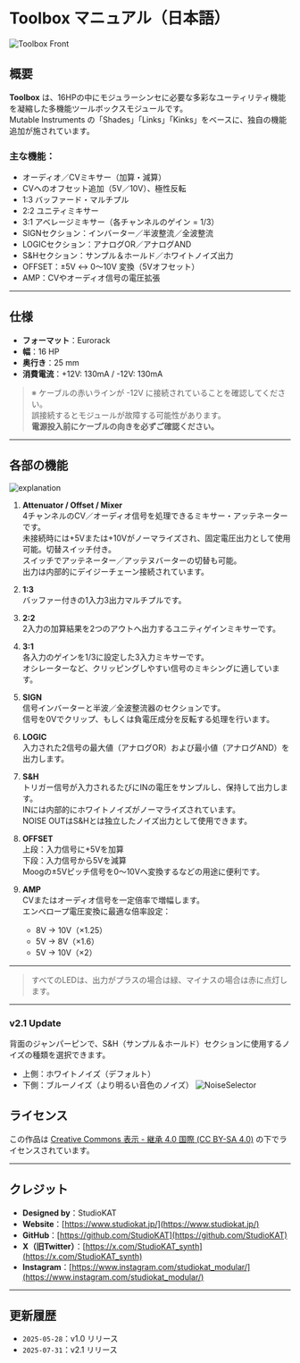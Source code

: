 # Toolbox マニュアル（日本語）

![Toolbox Front](../../Images/Toolbox_Front_v2.1.jpeg)

## 概要

**Toolbox** は、16HPの中にモジュラーシンセに必要な多彩なユーティリティ機能を凝縮した多機能ツールボックスモジュールです。  
Mutable Instruments の「Shades」「Links」「Kinks」をベースに、独自の機能追加が施されています。

### 主な機能：
- オーディオ／CVミキサー（加算・減算）  
- CVへのオフセット追加（5V／10V）、極性反転  
- 1:3 バッファード・マルチプル  
- 2:2 ユニティミキサー  
- 3:1 アベレージミキサー（各チャンネルのゲイン = 1/3）  
- SIGNセクション：インバーター／半波整流／全波整流  
- LOGICセクション：アナログOR／アナログAND  
- S&Hセクション：サンプル＆ホールド／ホワイトノイズ出力  
- OFFSET：±5V ↔ 0〜10V 変換（5Vオフセット）  
- AMP：CVやオーディオ信号の電圧拡張

---

## 仕様

- **フォーマット**：Eurorack  
- **幅**：16 HP  
- **奥行き**：25 mm  
- **消費電流**：+12V: 130mA / -12V: 130mA  

> ※ ケーブルの赤いラインが -12V に接続されていることを確認してください。  
> 誤接続するとモジュールが故障する可能性があります。  
> **電源投入前にケーブルの向きを必ずご確認ください。**

---

## 各部の機能

![explanation](../../Images/Toolbox_Ex_v2.1.jpg)

1. **Attenuator / Offset / Mixer**  
   4チャンネルのCV／オーディオ信号を処理できるミキサー・アッテネーターです。  
   未接続時には+5Vまたは+10Vがノーマライズされ、固定電圧出力として使用可能。切替スイッチ付き。  
   スイッチでアッテネーター／アッテヌバーターの切替も可能。  
   出力は内部的にデイジーチェーン接続されています。

2. **1:3**  
   バッファー付きの1入力3出力マルチプルです。

3. **2:2**  
   2入力の加算結果を2つのアウトへ出力するユニティゲインミキサーです。

4. **3:1**  
   各入力のゲインを1/3に設定した3入力ミキサーです。  
   オシレーターなど、クリッピングしやすい信号のミキシングに適しています。

5. **SIGN**  
   信号インバーターと半波／全波整流器のセクションです。  
   信号を0Vでクリップ、もしくは負電圧成分を反転する処理を行います。

6. **LOGIC**  
   入力された2信号の最大値（アナログOR）および最小値（アナログAND）を出力します。

7. **S&H**  
   トリガー信号が入力されるたびにINの電圧をサンプルし、保持して出力します。  
   INには内部的にホワイトノイズがノーマライズされています。  
   NOISE OUTはS&Hとは独立したノイズ出力として使用できます。

8. **OFFSET**  
   上段：入力信号に+5Vを加算  
   下段：入力信号から5Vを減算  
   Moogの±5Vピッチ信号を0～10Vへ変換するなどの用途に便利です。

9. **AMP**  
   CVまたはオーディオ信号を一定倍率で増幅します。  
   エンベロープ電圧変換に最適な倍率設定：  
   - 8V → 10V（×1.25）  
   - 5V → 8V（×1.6）  
   - 5V → 10V（×2）

---

> すべてのLEDは、出力がプラスの場合は緑、マイナスの場合は赤に点灯します。

---

### v2.1 Update
背面のジャンパーピンで、S&H（サンプル＆ホールド）セクションに使用するノイズの種類を選択できます。
- 上側：ホワイトノイズ（デフォルト）
- 下側：ブルーノイズ（より明るい音色のノイズ）
![NoiseSelector](../../Images/NoiseSelector.jpg)

## ライセンス

この作品は [Creative Commons 表示 - 継承 4.0 国際 (CC BY-SA 4.0)](https://creativecommons.org/licenses/by-sa/4.0/deed.ja) の下でライセンスされています。

---

## クレジット

- **Designed by**：StudioKAT  
- **Website**：[https://www.studiokat.jp/](https://www.studiokat.jp/)  
- **GitHub**：[https://github.com/StudioKAT](https://github.com/StudioKAT)  
- **X（旧Twitter）**：[https://x.com/StudioKAT_synth](https://x.com/StudioKAT_synth)  
- **Instagram**：[https://www.instagram.com/studiokat_modular/](https://www.instagram.com/studiokat_modular/)

---

## 更新履歴

- `2025-05-28`：v1.0 リリース  
- `2025-07-31`：v2.1 リリース  